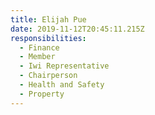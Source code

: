 ```yaml
---
title: Elijah Pue
date: 2019-11-12T20:45:11.215Z
responsibilities:
  - Finance
  - Member
  - Iwi Representative
  - Chairperson
  - Health and Safety
  - Property
---
```


